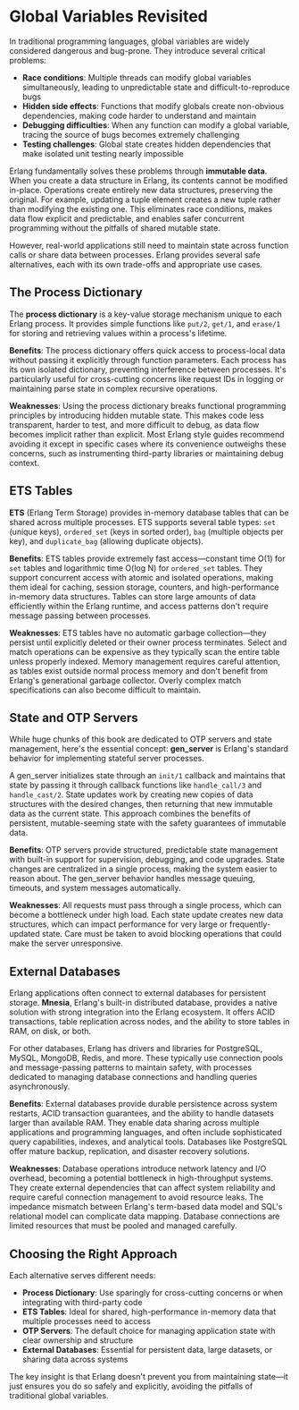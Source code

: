 # Global Variables Revisited

In traditional programming languages, global variables are widely considered dangerous and bug-prone. They introduce several critical problems:

- **Race conditions**: Multiple threads can modify global variables simultaneously, leading to unpredictable state and difficult-to-reproduce bugs
- **Hidden side effects**: Functions that modify globals create non-obvious dependencies, making code harder to understand and maintain
- **Debugging difficulties**: When any function can modify a global variable, tracing the source of bugs becomes extremely challenging
- **Testing challenges**: Global state creates hidden dependencies that make isolated unit testing nearly impossible

Erlang fundamentally solves these problems through **immutable data**. When you create a data structure in Erlang, its contents cannot be modified in-place. Operations create entirely new data structures, preserving the original. For example, updating a tuple element creates a new tuple rather than modifying the existing one. This eliminates race conditions, makes data flow explicit and predictable, and enables safer concurrent programming without the pitfalls of shared mutable state.

However, real-world applications still need to maintain state across function calls or share data between processes. Erlang provides several safe alternatives, each with its own trade-offs and appropriate use cases.

## The Process Dictionary

The **process dictionary** is a key-value storage mechanism unique to each Erlang process. It provides simple functions like `put/2`, `get/1`, and `erase/1` for storing and retrieving values within a process's lifetime.

**Benefits**: The process dictionary offers quick access to process-local data without passing it explicitly through function parameters. Each process has its own isolated dictionary, preventing interference between processes. It's particularly useful for cross-cutting concerns like request IDs in logging or maintaining parse state in complex recursive operations.

**Weaknesses**: Using the process dictionary breaks functional programming principles by introducing hidden mutable state. This makes code less transparent, harder to test, and more difficult to debug, as data flow becomes implicit rather than explicit. Most Erlang style guides recommend avoiding it except in specific cases where its convenience outweighs these concerns, such as instrumenting third-party libraries or maintaining debug context.

## ETS Tables

**ETS** (Erlang Term Storage) provides in-memory database tables that can be shared across multiple processes. ETS supports several table types: `set` (unique keys), `ordered_set` (keys in sorted order), `bag` (multiple objects per key), and `duplicate_bag` (allowing duplicate objects).

**Benefits**: ETS tables provide extremely fast access—constant time O(1) for `set` tables and logarithmic time O(log N) for `ordered_set` tables. They support concurrent access with atomic and isolated operations, making them ideal for caching, session storage, counters, and high-performance in-memory data structures. Tables can store large amounts of data efficiently within the Erlang runtime, and access patterns don't require message passing between processes.

**Weaknesses**: ETS tables have no automatic garbage collection—they persist until explicitly deleted or their owner process terminates. Select and match operations can be expensive as they typically scan the entire table unless properly indexed. Memory management requires careful attention, as tables exist outside normal process memory and don't benefit from Erlang's generational garbage collector. Overly complex match specifications can also become difficult to maintain.

## State and OTP Servers

While huge chunks of this book are dedicated to OTP servers and state management, here's the essential concept: **gen_server** is Erlang's standard behavior for implementing stateful server processes.

A gen_server initializes state through an `init/1` callback and maintains that state by passing it through callback functions like `handle_call/3` and `handle_cast/2`. State updates work by creating new copies of data structures with the desired changes, then returning that new immutable data as the current state. This approach combines the benefits of persistent, mutable-seeming state with the safety guarantees of immutable data.

**Benefits**: OTP servers provide structured, predictable state management with built-in support for supervision, debugging, and code upgrades. State changes are centralized in a single process, making the system easier to reason about. The gen_server behavior handles message queuing, timeouts, and system messages automatically.

**Weaknesses**: All requests must pass through a single process, which can become a bottleneck under high load. Each state update creates new data structures, which can impact performance for very large or frequently-updated state. Care must be taken to avoid blocking operations that could make the server unresponsive.

## External Databases

Erlang applications often connect to external databases for persistent storage. **Mnesia**, Erlang's built-in distributed database, provides a native solution with strong integration into the Erlang ecosystem. It offers ACID transactions, table replication across nodes, and the ability to store tables in RAM, on disk, or both.

For other databases, Erlang has drivers and libraries for PostgreSQL, MySQL, MongoDB, Redis, and more. These typically use connection pools and message-passing patterns to maintain safety, with processes dedicated to managing database connections and handling queries asynchronously.

**Benefits**: External databases provide durable persistence across system restarts, ACID transaction guarantees, and the ability to handle datasets larger than available RAM. They enable data sharing across multiple applications and programming languages, and often include sophisticated query capabilities, indexes, and analytical tools. Databases like PostgreSQL offer mature backup, replication, and disaster recovery solutions.

**Weaknesses**: Database operations introduce network latency and I/O overhead, becoming a potential bottleneck in high-throughput systems. They create external dependencies that can affect system reliability and require careful connection management to avoid resource leaks. The impedance mismatch between Erlang's term-based data model and SQL's relational model can complicate data mapping. Database connections are limited resources that must be pooled and managed carefully.

## Choosing the Right Approach

Each alternative serves different needs:

- **Process Dictionary**: Use sparingly for cross-cutting concerns or when integrating with third-party code
- **ETS Tables**: Ideal for shared, high-performance in-memory data that multiple processes need to access
- **OTP Servers**: The default choice for managing application state with clear ownership and structure
- **External Databases**: Essential for persistent data, large datasets, or sharing data across systems

The key insight is that Erlang doesn't prevent you from maintaining state—it just ensures you do so safely and explicitly, avoiding the pitfalls of traditional global variables.

